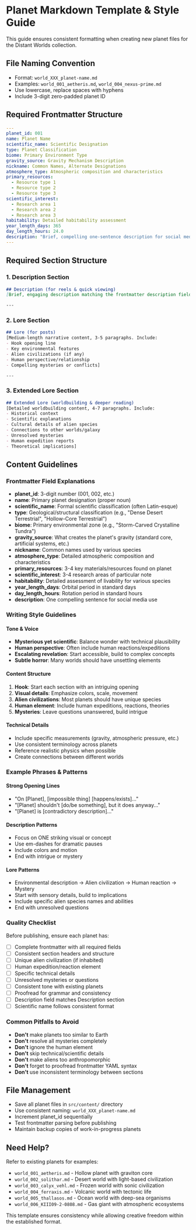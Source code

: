 # Planet Markdown Template & Style Guide

This guide ensures consistent formatting when creating new planet files for the Distant Worlds collection.

## File Naming Convention
- Format: `world_XXX_planet-name.md`
- Examples: `world_001_aetheris.md`, `world_004_nexus-prime.md`
- Use lowercase, replace spaces with hyphens
- Include 3-digit zero-padded planet ID

## Required Frontmatter Structure

```yaml
---
planet_id: 001
name: Planet Name
scientific_name: Scientific Designation
type: Planet Classification
biome: Primary Environment Type
gravity_source: Gravity Mechanism Description
nickname: Common Names, Alternate Designations
atmosphere_type: Atmospheric composition and characteristics
primary_resources:
  - Resource type 1
  - Resource type 2
  - Resource type 3
scientific_interest:
  - Research area 1
  - Research area 2
  - Research area 3
habitability: Detailed habitability assessment
year_length_days: 365
day_length_hours: 24.0
description: "Brief, compelling one-sentence description for social media and quick reference."
---
```

## Required Section Structure

### 1. Description Section
```markdown
## Description (for reels & quick viewing)
[Brief, engaging description matching the frontmatter description field. 1-2 sentences max. Focus on visual impact and intrigue.]

---
```

### 2. Lore Section
```markdown
## Lore (for posts)
[Medium-length narrative content, 3-5 paragraphs. Include:
- Hook opening line
- Key environmental features
- Alien civilizations (if any)
- Human perspective/relationship
- Compelling mysteries or conflicts]

---
```

### 3. Extended Lore Section
```markdown
## Extended Lore (worldbuilding & deeper reading)
[Detailed worldbuilding content, 4-7 paragraphs. Include:
- Historical context
- Scientific explanations
- Cultural details of alien species
- Connections to other worlds/galaxy
- Unresolved mysteries
- Human expedition reports
- Theoretical implications]
```

## Content Guidelines

### Frontmatter Field Explanations

- **planet_id**: 3-digit number (001, 002, etc.)
- **name**: Primary planet designation (proper noun)
- **scientific_name**: Formal scientific classification (often Latin-esque)
- **type**: Geological/structural classification (e.g., "Dense Desert Terrestrial", "Hollow-Core Terrestrial")
- **biome**: Primary environmental zone (e.g., "Storm-Carved Crystalline Tundra")
- **gravity_source**: What creates the planet's gravity (standard core, artificial systems, etc.)
- **nickname**: Common names used by various species
- **atmosphere_type**: Detailed atmospheric composition and characteristics
- **primary_resources**: 3-4 key materials/resources found on planet
- **scientific_interest**: 3-4 research areas of particular note
- **habitability**: Detailed assessment of livability for various species
- **year_length_days**: Orbital period in standard days
- **day_length_hours**: Rotation period in standard hours
- **description**: One compelling sentence for social media use

### Writing Style Guidelines

#### Tone & Voice
- **Mysterious yet scientific**: Balance wonder with technical plausibility
- **Human perspective**: Often include human reactions/expeditions
- **Escalating revelation**: Start accessible, build to complex concepts
- **Subtle horror**: Many worlds should have unsettling elements

#### Content Structure
1. **Hook**: Start each section with an intriguing opening
2. **Visual details**: Emphasize colors, scale, movement
3. **Alien civilizations**: Most planets should have unique species
4. **Human element**: Include human expeditions, reactions, theories
5. **Mysteries**: Leave questions unanswered, build intrigue

#### Technical Details
- Include specific measurements (gravity, atmospheric pressure, etc.)
- Use consistent terminology across planets
- Reference realistic physics when possible
- Create connections between different worlds

### Example Phrases & Patterns

#### Strong Opening Lines
- "On [Planet], [impossible thing] [happens/exists]..."
- "[Planet] shouldn't [do/be something], but it does anyway..."
- "[Planet] is [contradictory description]..."

#### Description Patterns
- Focus on ONE striking visual or concept
- Use em-dashes for dramatic pauses
- Include colors and motion
- End with intrigue or mystery

#### Lore Patterns
- Environmental description → Alien civilization → Human reaction → Mystery
- Start with sensory details, build to implications
- Include specific alien species names and abilities
- End with unresolved questions

### Quality Checklist

Before publishing, ensure each planet has:

- [ ] Complete frontmatter with all required fields
- [ ] Consistent section headers and structure
- [ ] Unique alien civilization (if inhabited)
- [ ] Human expedition/reaction element
- [ ] Specific technical details
- [ ] Unresolved mysteries or questions
- [ ] Consistent tone with existing planets
- [ ] Proofread for grammar and consistency
- [ ] Description field matches Description section
- [ ] Scientific name follows consistent format

### Common Pitfalls to Avoid

- **Don't** make planets too similar to Earth
- **Don't** resolve all mysteries completely
- **Don't** ignore the human element
- **Don't** skip technical/scientific details
- **Don't** make aliens too anthropomorphic
- **Don't** forget to proofread frontmatter YAML syntax
- **Don't** use inconsistent terminology between sections

## File Management

- Save all planet files in `src/content/` directory
- Use consistent naming: `world_XXX_planet-name.md`
- Increment planet_id sequentially
- Test frontmatter parsing before publishing
- Maintain backup copies of work-in-progress planets

## Need Help?

Refer to existing planets for examples:
- `world_001_aetheris.md` - Hollow planet with graviton core
- `world_002_solithar.md` - Desert world with light-based civilization  
- `world_003_calyx_vehl.md` - Frozen world with sonic civilization
- `world_004_ferraxis.md` - Volcanic world with tectonic life
- `world_005_thallasos.md` - Ocean world with deep-sea organisms
- `world_006_KIII09-2-0808.md` - Gas giant with atmospheric ecosystems

This template ensures consistency while allowing creative freedom within the established format. 